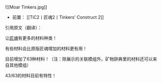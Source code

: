 ![[Moar Tinkers.jpg]]
- 前置：
 [[TiC2丨匠魂2丨Tinkers' Construct 2]]

引用原文（翻译）：

让[匠魂](https://www.mcmod.cn/class/101.html "[TiC]匠魂Tinkers' Construct")有更多的材料种类！

有些材料会比原版匠魂增加的材料更有用！

目前增加了63种材料！（注：除展示的关联模组外，矿物辞典里的材料还可以来自其他模组）

43/63的材料目前有特性！
